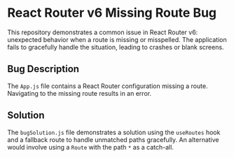 # React Router v6 Missing Route Bug

This repository demonstrates a common issue in React Router v6: unexpected behavior when a route is missing or misspelled.  The application fails to gracefully handle the situation, leading to crashes or blank screens.

## Bug Description

The `App.js` file contains a React Router configuration missing a route.  Navigating to the missing route results in an error.

## Solution

The `bugSolution.js` file demonstrates a solution using the `useRoutes` hook and a fallback route to handle unmatched paths gracefully.  An alternative would involve using a `Route` with the path `*` as a catch-all.